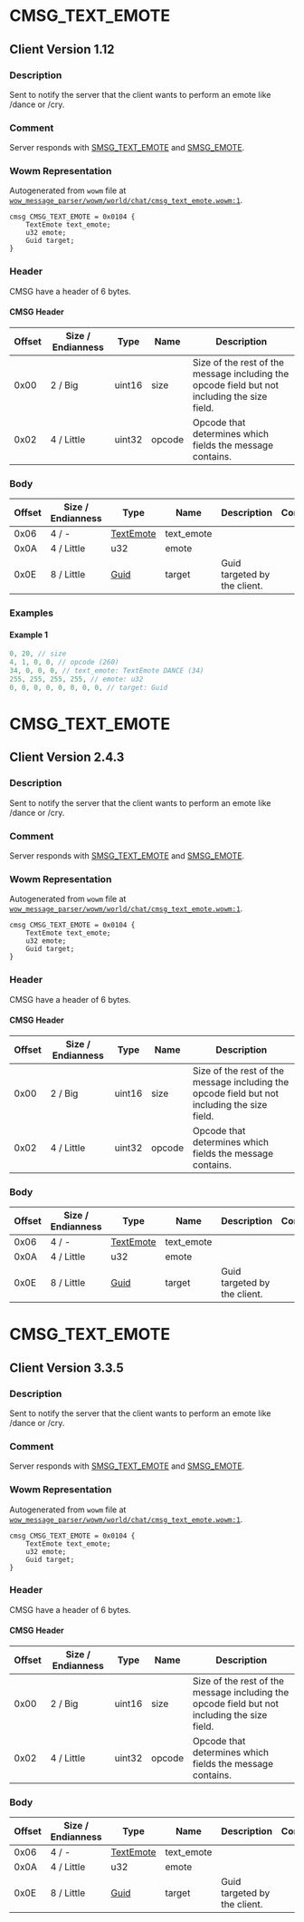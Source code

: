# CMSG_TEXT_EMOTE

## Client Version 1.12

### Description

Sent to notify the server that the client wants to perform an emote like /dance or /cry.

### Comment

Server responds with [SMSG_TEXT_EMOTE](./smsg_text_emote.md) and [SMSG_EMOTE](./smsg_emote.md).

### Wowm Representation

Autogenerated from `wowm` file at [`wow_message_parser/wowm/world/chat/cmsg_text_emote.wowm:1`](https://github.com/gtker/wow_messages/tree/main/wow_message_parser/wowm/world/chat/cmsg_text_emote.wowm#L1).
```rust,ignore
cmsg CMSG_TEXT_EMOTE = 0x0104 {
    TextEmote text_emote;
    u32 emote;
    Guid target;
}
```
### Header

CMSG have a header of 6 bytes.

#### CMSG Header

| Offset | Size / Endianness | Type   | Name   | Description |
| ------ | ----------------- | ------ | ------ | ----------- |
| 0x00   | 2 / Big           | uint16 | size   | Size of the rest of the message including the opcode field but not including the size field.|
| 0x02   | 4 / Little        | uint32 | opcode | Opcode that determines which fields the message contains.|

### Body

| Offset | Size / Endianness | Type | Name | Description | Comment |
| ------ | ----------------- | ---- | ---- | ----------- | ------- |
| 0x06 | 4 / - | [TextEmote](textemote.md) | text_emote |  |  |
| 0x0A | 4 / Little | u32 | emote |  |  |
| 0x0E | 8 / Little | [Guid](../spec/packed-guid.md) | target | Guid targeted by the client. |  |

### Examples

#### Example 1

```c
0, 20, // size
4, 1, 0, 0, // opcode (260)
34, 0, 0, 0, // text_emote: TextEmote DANCE (34)
255, 255, 255, 255, // emote: u32
0, 0, 0, 0, 0, 0, 0, 0, // target: Guid
```
# CMSG_TEXT_EMOTE

## Client Version 2.4.3

### Description

Sent to notify the server that the client wants to perform an emote like /dance or /cry.

### Comment

Server responds with [SMSG_TEXT_EMOTE](./smsg_text_emote.md) and [SMSG_EMOTE](./smsg_emote.md).

### Wowm Representation

Autogenerated from `wowm` file at [`wow_message_parser/wowm/world/chat/cmsg_text_emote.wowm:1`](https://github.com/gtker/wow_messages/tree/main/wow_message_parser/wowm/world/chat/cmsg_text_emote.wowm#L1).
```rust,ignore
cmsg CMSG_TEXT_EMOTE = 0x0104 {
    TextEmote text_emote;
    u32 emote;
    Guid target;
}
```
### Header

CMSG have a header of 6 bytes.

#### CMSG Header

| Offset | Size / Endianness | Type   | Name   | Description |
| ------ | ----------------- | ------ | ------ | ----------- |
| 0x00   | 2 / Big           | uint16 | size   | Size of the rest of the message including the opcode field but not including the size field.|
| 0x02   | 4 / Little        | uint32 | opcode | Opcode that determines which fields the message contains.|

### Body

| Offset | Size / Endianness | Type | Name | Description | Comment |
| ------ | ----------------- | ---- | ---- | ----------- | ------- |
| 0x06 | 4 / - | [TextEmote](textemote.md) | text_emote |  |  |
| 0x0A | 4 / Little | u32 | emote |  |  |
| 0x0E | 8 / Little | [Guid](../spec/packed-guid.md) | target | Guid targeted by the client. |  |

# CMSG_TEXT_EMOTE

## Client Version 3.3.5

### Description

Sent to notify the server that the client wants to perform an emote like /dance or /cry.

### Comment

Server responds with [SMSG_TEXT_EMOTE](./smsg_text_emote.md) and [SMSG_EMOTE](./smsg_emote.md).

### Wowm Representation

Autogenerated from `wowm` file at [`wow_message_parser/wowm/world/chat/cmsg_text_emote.wowm:1`](https://github.com/gtker/wow_messages/tree/main/wow_message_parser/wowm/world/chat/cmsg_text_emote.wowm#L1).
```rust,ignore
cmsg CMSG_TEXT_EMOTE = 0x0104 {
    TextEmote text_emote;
    u32 emote;
    Guid target;
}
```
### Header

CMSG have a header of 6 bytes.

#### CMSG Header

| Offset | Size / Endianness | Type   | Name   | Description |
| ------ | ----------------- | ------ | ------ | ----------- |
| 0x00   | 2 / Big           | uint16 | size   | Size of the rest of the message including the opcode field but not including the size field.|
| 0x02   | 4 / Little        | uint32 | opcode | Opcode that determines which fields the message contains.|

### Body

| Offset | Size / Endianness | Type | Name | Description | Comment |
| ------ | ----------------- | ---- | ---- | ----------- | ------- |
| 0x06 | 4 / - | [TextEmote](textemote.md) | text_emote |  |  |
| 0x0A | 4 / Little | u32 | emote |  |  |
| 0x0E | 8 / Little | [Guid](../spec/packed-guid.md) | target | Guid targeted by the client. |  |

